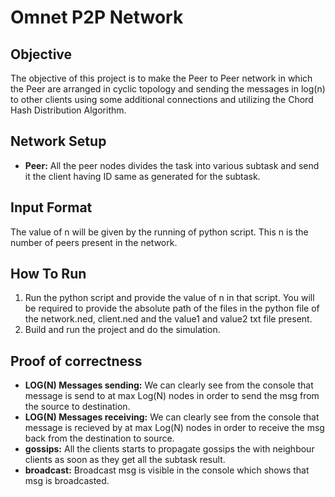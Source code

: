 # Omnet P2P Network

## Objective
The objective of this project is to make the Peer to Peer network in which the Peer are arranged in cyclic topology and sending the messages in log(n) to other clients using some additional connections and utilizing the Chord Hash Distribution Algorithm.

## Network Setup
- **Peer:** All the peer nodes divides the task into various subtask and send it the client having ID same as generated for the subtask.

## Input Format
The value of n will be given by the running of python script. This n is the number of peers present in the network.

## How To Run
1. Run the python script and provide the value of n in that script. You will be required to provide the absolute path of the files in the python file of the network.ned, client.ned and the value1 and value2 txt file present. 
2. Build and run the project and do the simulation.

## Proof of correctness
- **LOG(N) Messages sending:** We can clearly see from the console that message is send to at max Log(N) nodes in order to send the msg from the source to destination.
- **LOG(N) Messages receiving:** We can clearly see from the console that message is recieved by at max Log(N) nodes in order to receive the msg back from the destination to source.
- **gossips:** All the clients starts to propagate gossips the with neighbour clients as soon as they get all the subtask result.
- **broadcast:** Broadcast msg is visible in the console which shows that msg is broadcasted.


